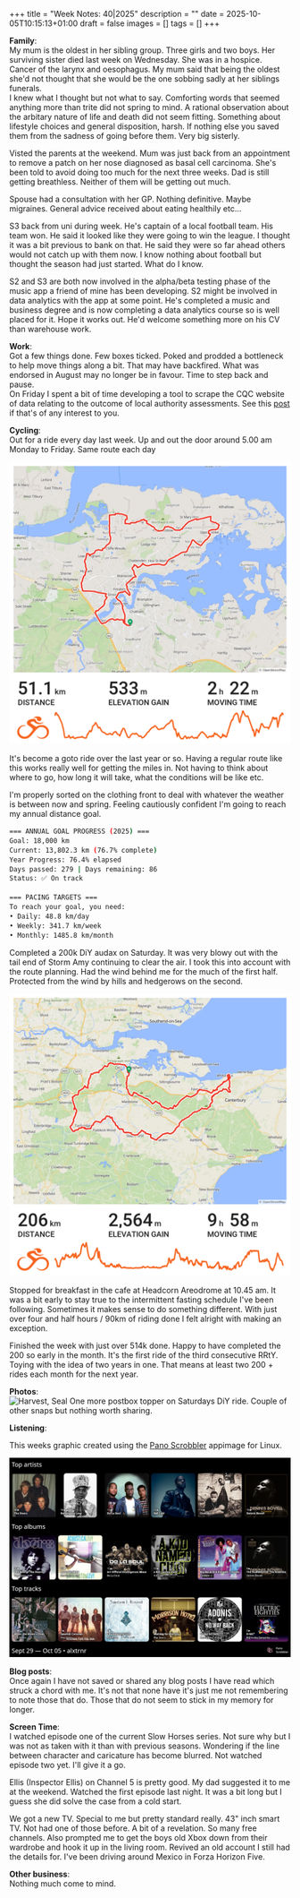 +++
title = "Week Notes: 40|2025"
description = ""
date = 2025-10-05T10:15:13+01:00
draft = false
images = []
tags = []
+++

**Family**:\
My mum is the oldest in her sibling group. Three girls and two boys. Her surviving sister died last week on Wednesday. She was in a hospice. Cancer of the larynx and oesophagus. My mum said that being the oldest she'd not thought that she would be the one sobbing sadly at her siblings funerals.\
I knew what I thought but not what to say. Comforting words that seemed anything more than trite did not spring to mind. A rational observation about the arbitary nature of life and death did not seem fitting. Something about lifestyle choices and general disposition, harsh. If nothing else you saved them from the sadness of going before them. Very big sisterly. 

Visted the parents at the weekend. Mum was just back from an appointment to remove a patch on her nose diagnosed as basal cell carcinoma. She's been told to avoid doing too much for the next three weeks. Dad is still getting breathless. Neither of them will be getting out much.  

Spouse had a consultation with her GP. Nothing definitive. Maybe migraines. General advice received about eating healthily etc... 

S3 back from uni during week. He's captain of a local football team. His team won. He said it looked like they were going to win the league. I thought it was a bit previous to bank on that. He said they were so far ahead others would not catch up with them now. I know nothing about football but thought the season had just started. What do I know. 

S2 and S3 are both now involved in the alpha/beta testing phase of the music app a friend of mine has been developing. S2 might be involved in data analytics with the app at some point. He's completed a music and business degree and is now completing a data analytics course so is well placed for it. Hope it works out. He'd welcome something more on his CV than warehouse work. 


**Work**:\
Got a few things done. Few boxes ticked. Poked and prodded a bottleneck to help move things along a bit. That may have backfired. What was endorsed in August may no longer be in favour. Time to step back and pause.\
On Friday I spent a bit of time developing a tool to scrape the CQC website of data relating to the outcome of local authority assessments. See this [post](https://www.bongotwisty.blog/cqc/) if that's of any interest to you.

 
**Cycling**:\
Out for a ride every day last week. Up and out the door around 5.00 am Monday to Friday. Same route each day

![Hoo Loop](hoo_loop.png)

It's become a goto ride over the last year or so. Having a regular route like this works really well for getting the miles in. Not having to think about where to go, how long it will take, what the conditions will be like etc.

I'm properly sorted on the clothing front to deal with whatever the weather is between now and spring. Feeling cautiously confident I'm going to reach my annual distance goal. 

```bash
=== ANNUAL GOAL PROGRESS (2025) ===
Goal: 18,000 km
Current: 13,802.3 km (76.7% complete)
Year Progress: 76.4% elapsed
Days passed: 279 | Days remaining: 86
Status: ✅ On track

=== PACING TARGETS ===
To reach your goal, you need:
• Daily: 48.8 km/day
• Weekly: 341.7 km/week
• Monthly: 1485.8 km/month
```

Completed a 200k DiY audax on Saturday. It was very blowy out with the tail end of Storm Amy continuing to clear the air. I took this into account with the route planning. Had the wind behind me for the much of the first half. Protected from the wind by hills and hedgerows on the second. 

![audax: Wealdowns 200 DiY](20251004_wealdown_200.png)

Stopped for breakfast in the cafe at Headcorn Areodrome at 10.45 am. It was a bit early to stay true to the intermittent fasting schedule I've been following. Sometimes it makes sense to do something different. With just over four and half hours / 90km of riding done I felt alright with making an exception. 

Finished the week with just over 514k done. Happy to have completed the 200 so early in the month. It's the first ride of the third consecutive RRtY. Toying with the idea of two years in one. That means at least two 200 + rides each month for the next year.  


**Photos**:\
![Harvest, Seal](20251004_harvest_seal.jpg '{"title": "Harvest, Seal", "gallery": "/gallery/postbox_toppers"}') One more postbox topper on Saturdays DiY ride. Couple of other snaps but nothing worth sharing. 

 
**Listening**:

This weeks graphic created using the [Pano Scrobbler](https://kawaiidango.github.io/pano-scrobbler/) appimage for Linux.

![PanoScrobbler - last seven days listening](20251005_pano_scrobbler_7_days.jpg)


**Blog posts**:\
Once again I have not saved or shared any blog posts I have read which struck a chord with me. It's not that none have it's just me not remembering to note those that do. Those that do not seem to stick in my memory for longer. 


**Screen Time**:\
I watched episode one of the current Slow Horses series. Not sure why but I was not as taken with it than with previous seasons. Wondering if the line between character and caricature has become blurred. Not watched episode two yet. I'll give it a go. 

Ellis (Inspector Ellis) on Channel 5 is pretty good. My dad suggested it to me at the weekend. Watched the first episode last night. It was a bit long but I guess she did solve the case from a cold start. 

We got a new TV. Special to me but pretty standard really. 43" inch smart TV. Not had one of those before. A bit of a revelation. So many free channels. Also prompted me to get the boys old Xbox down from their wardrobe and hook it up in the living room. Revived an old account I still had the details for. I've been driving around Mexico in Forza Horizon Five.


**Other business**:\
Nothing much come to mind. 